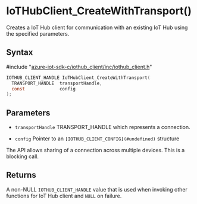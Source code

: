 # IoTHubClient_CreateWithTransport()

Creates a IoT Hub client for communication with an existing IoT Hub using the specified parameters.

## Syntax

\#include "[azure-iot-sdk-c/iothub_client/inc/iothub_client.h](../iot-c-ref-iothub-client-h.md)"  
```C
IOTHUB_CLIENT_HANDLE IoTHubClient_CreateWithTransport(
  TRANSPORT_HANDLE  transportHandle,
  const             config
);
```

## Parameters
* `transportHandle` TRANSPORT_HANDLE which represents a connection. 

* `config` Pointer to an `[IOTHUB_CLIENT_CONFIG](#undefined)` structure

The API allows sharing of a connection across multiple devices. This is a blocking call.

## Returns
A non-NULL `IOTHUB_CLIENT_HANDLE` value that is used when invoking other functions for IoT Hub client and `NULL` on failure.

